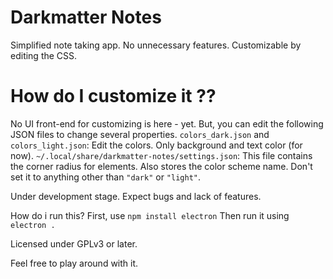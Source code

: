 # Darkmatter Notes
Simplified note taking app. No unnecessary features. Customizable by editing the CSS.

# How do I customize it ??
No UI front-end for customizing is here - yet. But, you can edit the following JSON files to change several properties.
`colors_dark.json` and `colors_light.json`: Edit the colors. Only background and text color (for now).
`~/.local/share/darkmatter-notes/settings.json`: This file contains the corner radius for elements. Also stores the color scheme name. Don't set it to anything other than `"dark"` or `"light"`.


Under development stage. Expect bugs and lack of features.

How do i run this?
First, use `npm install electron`
Then run it using `electron .`

Licensed under GPLv3 or later. 

Feel free to play around with it.
